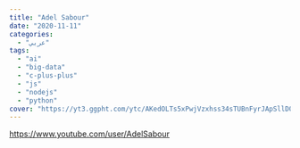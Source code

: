 ```yaml
---
title: "Adel Sabour"
date: "2020-11-11"
categories:
  - "عربي"
tags:
  - "ai"
  - "big-data"
  - "c-plus-plus"
  - "js"
  - "nodejs"
  - "python"
cover: "https://yt3.ggpht.com/ytc/AKedOLTs5xPwjVzxhss34sTUBnFyrJApSllD0pa3oQaOhw=s88-c-k-c0x00ffffff-no-rj"
---
```


https://www.youtube.com/user/AdelSabour
